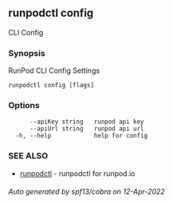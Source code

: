 ## runpodctl config

CLI Config

### Synopsis

RunPod CLI Config Settings

```
runpodctl config [flags]
```

### Options

```
      --apiKey string   runpod api key
      --apiUrl string   runpod api url
  -h, --help            help for config
```

### SEE ALSO

* [runpodctl](runpodctl.md)	 - runpodctl for runpod.io

###### Auto generated by spf13/cobra on 12-Apr-2022
